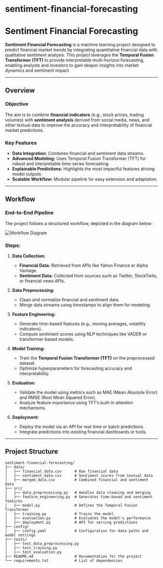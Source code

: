 # sentiment-financial-forecasting

# Sentiment Financial Forecasting

**Sentiment Financial Forecasting** is a machine learning project designed to predict financial market trends by integrating quantitative financial data with qualitative sentiment analysis. This project leverages the **Temporal Fusion Transformer (TFT)** to provide interpretable multi-horizon forecasting, enabling analysts and investors to gain deeper insights into market dynamics and sentiment impact.

---

## Overview

### Objective
The aim is to combine **financial indicators** (e.g., stock prices, trading volumes) with **sentiment analysis** derived from social media, news, and other textual data to improve the accuracy and interpretability of financial market predictions.

### Key Features
- **Data Integration:** Combines financial and sentiment data streams.
- **Advanced Modeling:** Uses Temporal Fusion Transformer (TFT) for robust and interpretable time-series forecasting.
- **Explainable Predictions:** Highlights the most impactful features driving model outputs.
- **Scalable Workflow:** Modular pipeline for easy extension and adaptation.

---

## Workflow

### End-to-End Pipeline
The project follows a structured workflow, depicted in the diagram below:

![Workflow Diagram](images/workflow_diagram.png)

### Steps:
1. **Data Collection:**
   - **Financial Data:** Retrieved from APIs like Yahoo Finance or Alpha Vantage.
   - **Sentiment Data:** Collected from sources such as Twitter, StockTwits, or financial news APIs.

2. **Data Preprocessing:**
   - Clean and normalize financial and sentiment data.
   - Merge data streams using timestamps to align them for modeling.

3. **Feature Engineering:**
   - Generate time-based features (e.g., moving averages, volatility indicators).
   - Compute sentiment scores using NLP techniques like VADER or transformer-based models.

4. **Model Training:**
   - Train the **Temporal Fusion Transformer (TFT)** on the preprocessed dataset.
   - Optimize hyperparameters for forecasting accuracy and interpretability.

5. **Evaluation:**
   - Validate the model using metrics such as MAE (Mean Absolute Error) and RMSE (Root Mean Squared Error).
   - Analyze feature importance using TFT’s built-in attention mechanisms.

6. **Deployment:**
   - Deploy the model via an API for real-time or batch predictions.
   - Integrate predictions into existing financial dashboards or tools.

---

## Project Structure

```plaintext
sentiment-financial-forecasting/
├── data/
│   ├── financial_data.csv      # Raw financial data
│   ├── sentiment_data.csv      # Sentiment scores from textual data
│   ├── merged_data.csv         # Combined financial and sentiment data
├── src/
│   ├── data_preprocessing.py   # Handles data cleaning and merging
│   ├── feature_engineering.py  # Generates time-based and sentiment features
│   ├── model.py                # Defines the Temporal Fusion Transformer
│   ├── training.py             # Trains the model
│   ├── evaluation.py           # Evaluates the model's performance
│   ├── deployment.py           # API for serving predictions
├── config/
│   ├── config.yaml             # Configuration for data paths and model settings
├── tests/
│   ├── test_data_preprocessing.py
│   ├── test_training.py
│   ├── test_evaluation.py
├── README.md                   # Documentation for the project
└── requirements.txt            # List of dependencies
